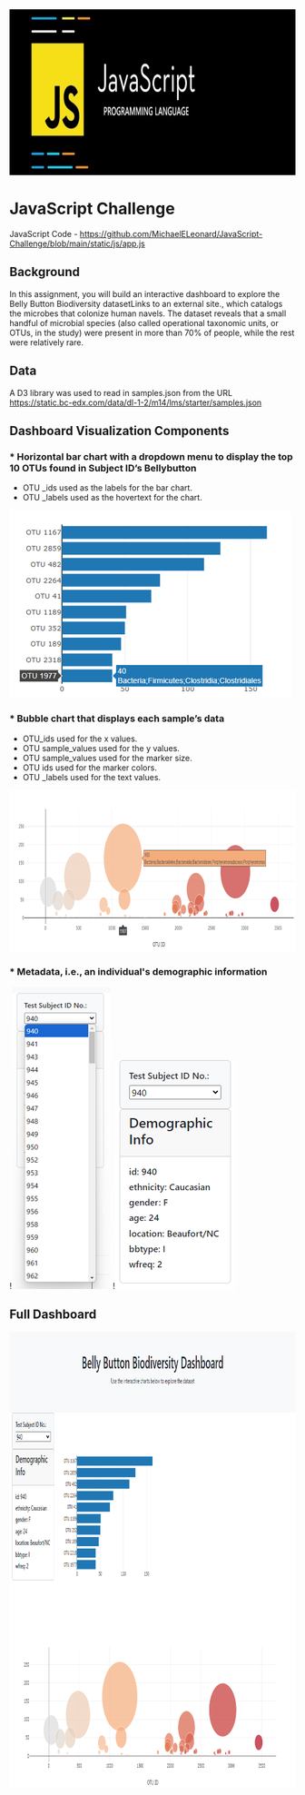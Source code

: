 <img src="Pics/Header.png" width="893" height="292">


# JavaScript Challenge

JavaScript Code - https://github.com/MichaelELeonard/JavaScript-Challenge/blob/main/static/js/app.js


## Background
In this assignment, you will build an interactive dashboard to explore the Belly Button Biodiversity datasetLinks to an external site., which catalogs the microbes that colonize human navels.
The dataset reveals that a small handful of microbial species (also called operational taxonomic units, or OTUs, in the study) were present in more than 70% of people, while the rest were relatively rare.


## Data
A D3 library was used to read in samples.json from the URL https://static.bc-edx.com/data/dl-1-2/m14/lms/starter/samples.json

## Dashboard Visualization Components
### * Horizontal bar chart with a dropdown menu to display the top 10 OTUs found in Subject ID’s Bellybutton 
* OTU _ids used as the labels for the bar chart.
* OTU _labels used as the hovertext for the chart.

<img src="Pics/940 Bar Chart popup.png" width="497" height="331">


### * Bubble chart that displays each sample’s data
* OTU_ids used for the x values.
* OTU sample_values used for the y values.
* OTU sample_values used for the marker size.
* OTU ids used for the marker colors.
* OTU _labels used for the text values.

<img src="Pics/940 Bubble Chart popup.png" width="906" height="285">



### * Metadata, i.e., an individual's demographic information
!<img src="Pics/Metadata Dropdown.png" width="174" height="532"> !<img src="Pics/940 Metadata.png" width="212" height="404">


## Full Dashboard
<img src="Pics/Full Dashboard.png" width="987" height="803">


